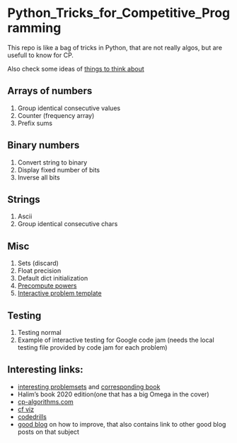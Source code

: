 # Python_Tricks_for_Competitive_Programming
This repo is like a bag of tricks in Python, that are not really algos, but are usefull to know for CP.

Also check some ideas of [things to think about](https://github.com/IAbeteEtMechante/Python_Tricks_for_Competitive_Programming/blob/main/Things_to_think_about.md)

## Arrays of numbers
1. Group identical consecutive values
2. Counter (frequency array)
3. Prefix sums

## Binary numbers
1. Convert string to binary
2. Display fixed number of bits
3. Inverse all bits

## Strings
1. Ascii
2. Group identical consecutive chars


## Misc
1. Sets (discard)
2. Float precision
3. Default dict initialization
4. [Precompute powers](https://github.com/IAbeteEtMechante/Python_Tricks_for_Competitive_Programming/blob/main/Misc/precompute_powers.py)
5. [Interactive problem template](https://github.com/IAbeteEtMechante/Python_Tricks_for_Competitive_Programming/blob/main/Misc/interactive.py)

## Testing

1. Testing normal
2. Example of interactive testing for Google code jam (needs the local testing file provided by code jam for each problem)



## Interesting links:
* [interesting problemsets](https://cses.fi/problemset/) and [corresponding book](https://cses.fi/book/index.php)
* Halim’s book 2020 edition(one that has a big Omega in the cover)
* [cp-algorithms.com](cp-algorithms.com)
* [cf viz](https://cfviz.netlify.app/index.html)
* [codedrills](https://recommender.codedrills.io)
* [good blog](https://codeforces.com/blog/entry/89344) on how to improve, that also contains link to other good blog posts on that subject
